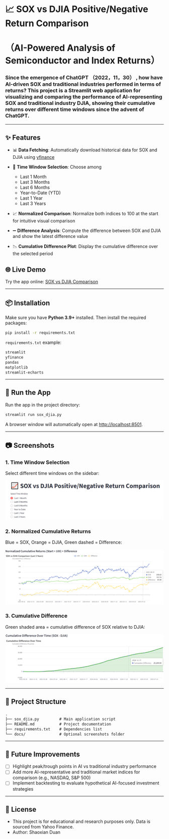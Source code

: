 # 📈 SOX vs DJIA Positive/Negative Return Comparison
# （AI-Powered Analysis of Semiconductor and Index Returns）
### Since the emergence of ChatGPT （2022，11，30） , how have AI-driven SOX and traditional industries performed in terms of returns?  This project is a Streamlit web application for visualizing and comparing the performance of AI-representing SOX and traditional industry DJIA, showing their cumulative returns over different time windows since the advent of ChatGPT.

---

## ✨ Features

* 📊 **Data Fetching**: Automatically download historical data for SOX and DJIA using [yfinance](https://pypi.org/project/yfinance/)
* 🔄 **Time Window Selection**: Choose among

  * Last 1 Month
  * Last 3 Months
  * Last 6 Months
  * Year-to-Date (YTD)
  * Last 1 Year
  * Last 3 Years
* 📈 **Normalized Comparison**: Normalize both indices to 100 at the start for intuitive visual comparison
* ➖ **Difference Analysis**: Compute the difference between SOX and DJIA and show the latest difference value
* 📉 **Cumulative Difference Plot**: Display the cumulative difference over the selected period

## 🌐 Live Demo

Try the app online: [SOX vs DJIA Comparison](https://soxdjia-7apxnrvdq6lydkj8w6atm4.streamlit.app/)


---

## 📦 Installation

Make sure you have **Python 3.9+** installed. Then install the required packages:

```bash
pip install -r requirements.txt
```

`requirements.txt` example:

```
streamlit
yfinance
pandas
matplotlib
streamlit-echarts
```

---

## 🚀 Run the App

Run the app in the project directory:

```bash
streamlit run sox_djia.py
```

A browser window will automatically open at [http://localhost:8501](http://localhost:8501).

---

## 📷 Screenshots

### 1. Time Window Selection

Select different time windows on the sidebar:

![time window](docs/screenshot_radio.png)

### 2. Normalized Cumulative Returns

Blue = SOX, Orange = DJIA, Green dashed = Difference:

![comparison](docs/screenshot_comparison.png)

### 3. Cumulative Difference

Green shaded area = cumulative difference of SOX relative to DJIA:

![cumulative diff](docs/screenshot_cumulative.png)

---

## 📁 Project Structure

```
.
├── sox_djia.py         # Main application script
├── README.md           # Project documentation
├── requirements.txt    # Dependencies list
└── docs/               # Optional screenshots folder
```

---

## 🔮 Future Improvements

* [ ] Highlight peak/trough points in AI vs traditional industry performance
* [ ] Add more AI-representative and traditional market indices for comparison (e.g., NASDAQ, S&P 500)
* [ ] Implement backtesting to evaluate hypothetical AI-focused investment strategies

---

## 📝 License

* This project is for educational and research purposes only. Data is sourced from Yahoo Finance.
* Author: Shaoxian Duan
